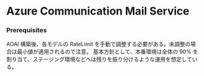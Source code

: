 # Azure Communication Mail Service

### Prerequisites

AOAI 構築後、各モデルの RateLimit を手動で調整する必要がある。未調整の場合は最小値が適用されるので注意。
基本方針として、本番環境は全体の 90% を割り当て、ステージング環境などへは残りを振り分けるような運用を想定している。
